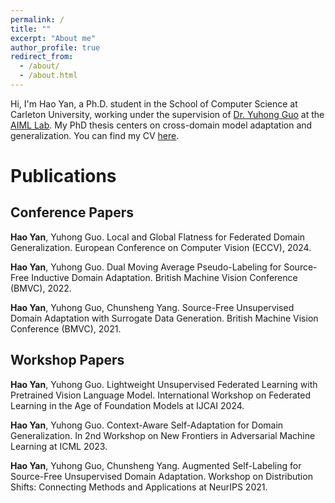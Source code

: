 ```yaml
---
permalink: /
title: ""
excerpt: "About me"
author_profile: true
redirect_from: 
  - /about/
  - /about.html
---
```


Hi, I'm Hao Yan, a Ph.D. student in the School of Computer Science at Carleton University, working under the supervision of [Dr. Yuhong Guo](https://people.scs.carleton.ca/~yuhongguo/index.html) at the [AIML Lab](https://aiml.carleton.ca/). My PhD thesis centers on cross-domain model adaptation and generalization.
You can find my CV [here](/files/Hao_Yan_Resume.pdf).

Publications
======

Conference Papers
------

**Hao Yan**, Yuhong Guo. Local and Global Flatness for Federated Domain Generalization. European Conference on Computer Vision (ECCV), 2024.

**Hao Yan**, Yuhong Guo. Dual Moving Average Pseudo-Labeling for Source-Free Inductive Domain Adaptation. British Machine Vision Conference (BMVC), 2022.

**Hao Yan**, Yuhong Guo, Chunsheng Yang. Source-Free Unsupervised Domain Adaptation with Surrogate Data Generation. British Machine Vision Conference (BMVC), 2021.


Workshop Papers
------

**Hao Yan**, Yuhong Guo. Lightweight Unsupervised Federated Learning with Pretrained Vision Language Model. International Workshop on Federated Learning in the Age of Foundation Models at IJCAI 2024.

**Hao Yan**, Yuhong Guo. Context-Aware Self-Adaptation for Domain Generalization. In 2nd Workshop on New Frontiers in Adversarial Machine Learning at ICML 2023.

**Hao Yan**, Yuhong Guo, Chunsheng Yang. Augmented Self-Labeling for Source-Free Unsupervised Domain Adaptation. Workshop on Distribution Shifts: Connecting Methods and Applications at NeurIPS 2021.
